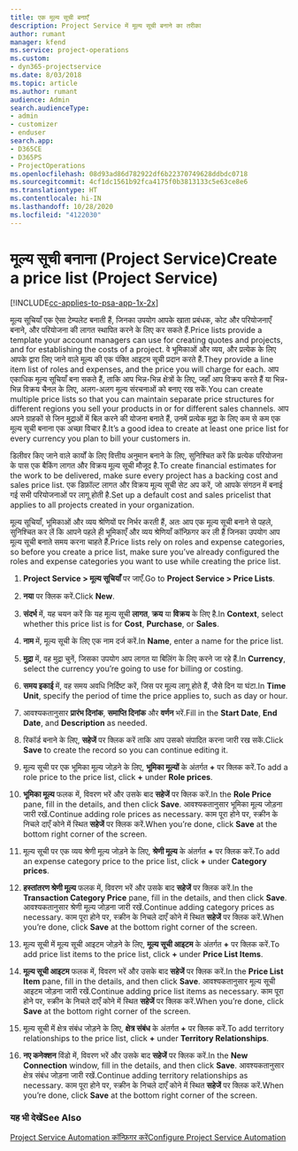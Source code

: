 ```yaml
---
title: एक मूल्य सूची बनाएँ
description: Project Service में मूल्य सूची बनाने का तरीका
author: rumant
manager: kfend
ms.service: project-operations
ms.custom:
- dyn365-projectservice
ms.date: 8/03/2018
ms.topic: article
ms.author: rumant
audience: Admin
search.audienceType:
- admin
- customizer
- enduser
search.app:
- D365CE
- D365PS
- ProjectOperations
ms.openlocfilehash: 08d93ad86d782922df6b22370749628ddbdc0718
ms.sourcegitcommit: 4cf1dc1561b92fca4175f0b3813133c5e63ce8e6
ms.translationtype: HT
ms.contentlocale: hi-IN
ms.lasthandoff: 10/28/2020
ms.locfileid: "4122030"
---
```

# <a name="create-a-price-list-project-service"></a><span data-ttu-id="314ac-103">मूल्‍य सूची बनाना (Project Service)</span><span class="sxs-lookup"><span data-stu-id="314ac-103">Create a price list (Project Service)</span></span>

[!INCLUDE[cc-applies-to-psa-app-1x-2x](../includes/cc-applies-to-psa-app-1x-2x.md)]

<span data-ttu-id="314ac-104">मूल्‍य सूचियाँ एक ऐसा टेम्पलेट बनाती हैं, जिनका उपयोग आपके खाता प्रबंधक, कोट और परियोजनाएँ बनाने, और परियोजना की लागत स्‍थापित करने के लिए कर सकते हैं.</span><span class="sxs-lookup"><span data-stu-id="314ac-104">Price lists provide a template your account managers can use for creating quotes and projects, and for establishing the costs of a project.</span></span> <span data-ttu-id="314ac-105">वे भूमिकाओं और व्‍यय, और प्रत्‍येक के लिए आपके द्वारा लिए जाने वाले मूल्‍य की एक पंक्ति आइटम सूची प्रदान करते हैं.</span><span class="sxs-lookup"><span data-stu-id="314ac-105">They provide a line item list of roles and expenses, and the price you will charge for each.</span></span> <span data-ttu-id="314ac-106">आप एकाधिक मूल्य सूचियाँ बना सकते हैं, ताकि आप भिन्न-भिन्न क्षेत्रों के लिए, जहाँ आप विक्रय करते हैं या भिन्न-भिन्न विक्रय चैनल के लिए, अलग-अलग मूल्य संरचनाओं को बनाए रख सकें.</span><span class="sxs-lookup"><span data-stu-id="314ac-106">You can create multiple price lists so that you can maintain separate price structures for different regions you sell your products in or for different sales channels.</span></span> <span data-ttu-id="314ac-107">आप अपने ग्राहकों से जिन मुद्राओं में बिल करने की योजना बनाते हैं, उनमें प्रत्‍येक मुद्रा के लिए कम से कम एक मूल्‍य सूची बनाना एक अच्छा विचार है.</span><span class="sxs-lookup"><span data-stu-id="314ac-107">It’s a good idea to create at least one price list for every currency you plan to bill your customers in.</span></span>  
  
<span data-ttu-id="314ac-108">डिलीवर किए जाने वाले कार्यों के लिए वित्तीय अनुमान बनाने के लिए, सुनिश्चित करें कि प्रत्येक परियोजना के पास एक बैकिंग लागत और विक्रय मूल्‍य सूची मौजूद है.</span><span class="sxs-lookup"><span data-stu-id="314ac-108">To create financial estimates for the work to be delivered, make sure every project has a backing cost and sales price list.</span></span> <span data-ttu-id="314ac-109">एक डिफ़ॉल्ट लागत और विक्रय मूल्य सूची सेट अप करें, जो आपके संगठन में बनाई गई सभी परियोजनाओं पर लागू होती है.</span><span class="sxs-lookup"><span data-stu-id="314ac-109">Set up a default cost and sales pricelist that applies to all projects created in your organization.</span></span>  
  
<span data-ttu-id="314ac-110">मूल्य सूचियाँ, भूमिकाओं और व्यय श्रेणियों पर निर्भर करती हैं, अतः आप एक मूल्य सूची बनाने से पहले, सुनिश्चित कर लें कि आपने पहले ही भूमिकाएँ और व्‍यय श्रेणियाँ कॉन्फ़िगर कर ली हैं जिनका उपयोग आप मूल्य सूची बनाते समय करना चाहते हैं.</span><span class="sxs-lookup"><span data-stu-id="314ac-110">Price lists rely on roles and expense categories, so before you create a price list, make sure you’ve already configured the roles and expense categories you want to use while creating the price list.</span></span>  
  
1.  <span data-ttu-id="314ac-111">**Project Service > मूल्‍य सूचियाँ** पर जाएँ.</span><span class="sxs-lookup"><span data-stu-id="314ac-111">Go to **Project Service > Price Lists**.</span></span>  
  
2.  <span data-ttu-id="314ac-112">**नया** पर क्लिक करें.</span><span class="sxs-lookup"><span data-stu-id="314ac-112">Click **New**.</span></span>  
  
3.  <span data-ttu-id="314ac-113">**संदर्भ** में, यह चयन करें कि यह मूल्‍य सूची **लागत**, **क्रय** या **विक्रय** के लिए है.</span><span class="sxs-lookup"><span data-stu-id="314ac-113">In **Context**, select whether this price list is for **Cost**, **Purchase**, or **Sales**.</span></span>  
  
4.  <span data-ttu-id="314ac-114">**नाम** में, मूल्य सूची के लिए एक नाम दर्ज करें.</span><span class="sxs-lookup"><span data-stu-id="314ac-114">In **Name**, enter a name for the price list.</span></span>  
  
5.  <span data-ttu-id="314ac-115">**मुद्रा** में, वह मुद्रा चुनें, जिसका उपयोग आप लागत या बिलिंग के लिए करने जा रहे हैं.</span><span class="sxs-lookup"><span data-stu-id="314ac-115">In **Currency**, select the currency you’re going to use for billing or costing.</span></span>  
  
6.  <span data-ttu-id="314ac-116">**समय इकाई** में, वह समय अवधि निर्दिष्ट करें, जिस पर मूल्य लागू होते हैं, जैसे दिन या घंटा.</span><span class="sxs-lookup"><span data-stu-id="314ac-116">In **Time Unit**, specify the period of time the price applies to, such as day or hour.</span></span>  
  
7.  <span data-ttu-id="314ac-117">आवश्‍यकतानुसार **प्रारंभ दिनांक**, **समाप्ति दिनांक** और **वर्णन** भरें.</span><span class="sxs-lookup"><span data-stu-id="314ac-117">Fill in the **Start Date**, **End Date**, and **Description** as needed.</span></span>  
  
8.  <span data-ttu-id="314ac-118">रिकॉर्ड बनाने के लिए, **सहेजें** पर क्लिक करें ताकि आप उसको संपादित करना जारी रख सकें.</span><span class="sxs-lookup"><span data-stu-id="314ac-118">Click **Save** to create the record so you can continue editing it.</span></span>  
  
9. <span data-ttu-id="314ac-119">मूल्य सूची पर एक भूमिका मूल्य जोड़ने के लिए, **भूमिका मूल्‍यों** के अंतर्गत **+** पर क्लिक करें.</span><span class="sxs-lookup"><span data-stu-id="314ac-119">To add a role price to the price list, click **+** under **Role prices**.</span></span>  
  
10. <span data-ttu-id="314ac-120">**भूमिका मूल्‍य** फलक में, विवरण भरें और उसके बाद **सहेजें** पर क्लिक करें.</span><span class="sxs-lookup"><span data-stu-id="314ac-120">In the **Role Price** pane, fill in the details, and then click **Save**.</span></span> <span data-ttu-id="314ac-121">आवश्यकतानुसार भूमिका मूल्‍य जोड़ना जारी रखें.</span><span class="sxs-lookup"><span data-stu-id="314ac-121">Continue adding role prices as necessary.</span></span> <span data-ttu-id="314ac-122">काम पूरा होने पर, स्‍क्रीन के निचले दाएँ कोने में स्थित **सहेजें** पर क्लिक करें.</span><span class="sxs-lookup"><span data-stu-id="314ac-122">When you’re done, click **Save** at the bottom right corner of the screen.</span></span>  
  
11. <span data-ttu-id="314ac-123">मूल्य सूची पर एक व्‍यय श्रेणी मूल्य जोड़ने के लिए, **श्रेणी मूल्‍य** के अंतर्गत **+** पर क्लिक करें.</span><span class="sxs-lookup"><span data-stu-id="314ac-123">To add an expense category price to the price list, click **+** under **Category prices**.</span></span>  
  
12. <span data-ttu-id="314ac-124">**हस्‍तांतरण श्रेणी मूल्‍य** फलक में, विवरण भरें और उसके बाद **सहेजें** पर क्लिक करें.</span><span class="sxs-lookup"><span data-stu-id="314ac-124">In the **Transaction Category Price** pane, fill in the details, and then click **Save**.</span></span> <span data-ttu-id="314ac-125">आवश्यकतानुसार श्रेणी मूल्‍य जोड़ना जारी रखें.</span><span class="sxs-lookup"><span data-stu-id="314ac-125">Continue adding category prices as necessary.</span></span> <span data-ttu-id="314ac-126">काम पूरा होने पर, स्‍क्रीन के निचले दाएँ कोने में स्थित **सहेजें** पर क्लिक करें.</span><span class="sxs-lookup"><span data-stu-id="314ac-126">When you’re done, click **Save** at the bottom right corner of the screen.</span></span>  
  
13. <span data-ttu-id="314ac-127">मूल्य सूची में मूल्य सूची आइटम जोड़ने के लिए, **मूल्‍य सूची आइटम** के अंतर्गत **+** पर क्लिक करें.</span><span class="sxs-lookup"><span data-stu-id="314ac-127">To add price list items to the price list, click **+** under **Price List Items**.</span></span>  
  
14. <span data-ttu-id="314ac-128">**मूल्‍य सूची आइटम** फलक में, विवरण भरें और उसके बाद **सहेजें** पर क्लिक करें.</span><span class="sxs-lookup"><span data-stu-id="314ac-128">In the **Price List Item** pane, fill in the details, and then click **Save**.</span></span> <span data-ttu-id="314ac-129">आवश्यकतानुसार मूल्‍य सूची आइटम जोड़ना जारी रखें.</span><span class="sxs-lookup"><span data-stu-id="314ac-129">Continue adding price list items as necessary.</span></span> <span data-ttu-id="314ac-130">काम पूरा होने पर, स्‍क्रीन के निचले दाएँ कोने में स्थित **सहेजें** पर क्लिक करें.</span><span class="sxs-lookup"><span data-stu-id="314ac-130">When you’re done, click **Save** at the bottom right corner of the screen.</span></span>  
  
15. <span data-ttu-id="314ac-131">मूल्‍य सूची में क्षेत्र संबंध जोड़ने के लिए, **क्षेत्र संबंध** के अंतर्गत **+** पर क्लिक करें.</span><span class="sxs-lookup"><span data-stu-id="314ac-131">To add territory relationships to the price list, click **+** under **Territory Relationships**.</span></span>  
  
16. <span data-ttu-id="314ac-132">**नए कनेक्‍शन** विंडो में, विवरण भरें और उसके बाद **सहेजें** पर क्लिक करें.</span><span class="sxs-lookup"><span data-stu-id="314ac-132">In the **New Connection** window, fill in the details, and then click **Save**.</span></span> <span data-ttu-id="314ac-133">आवश्‍यकतानुसार क्षेत्र संबंध जोड़ना जारी रखें.</span><span class="sxs-lookup"><span data-stu-id="314ac-133">Continue adding territory relationships as necessary.</span></span> <span data-ttu-id="314ac-134">काम पूरा होने पर, स्‍क्रीन के निचले दाएँ कोने में स्थित **सहेजें** पर क्लिक करें.</span><span class="sxs-lookup"><span data-stu-id="314ac-134">When you’re done, click **Save** at the bottom right corner of the screen.</span></span>  
  
### <a name="see-also"></a><span data-ttu-id="314ac-135">यह भी देखें</span><span class="sxs-lookup"><span data-stu-id="314ac-135">See Also</span></span>  
 [<span data-ttu-id="314ac-136">Project Service Automation कॉन्फ़िगर करें</span><span class="sxs-lookup"><span data-stu-id="314ac-136">Configure Project Service Automation</span></span>](../psa/configure.md)
